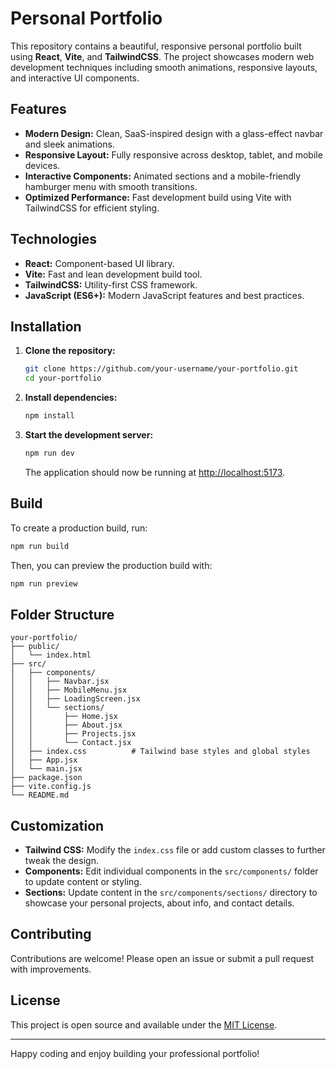 # Personal Portfolio

This repository contains a beautiful, responsive personal portfolio built using **React**, **Vite**, and **TailwindCSS**. The project showcases modern web development techniques including smooth animations, responsive layouts, and interactive UI components.


## Features

- **Modern Design:** Clean, SaaS-inspired design with a glass-effect navbar and sleek animations.
- **Responsive Layout:** Fully responsive across desktop, tablet, and mobile devices.
- **Interactive Components:** Animated sections and a mobile-friendly hamburger menu with smooth transitions.
- **Optimized Performance:** Fast development build using Vite with TailwindCSS for efficient styling.


## Technologies

- **React:** Component-based UI library.
- **Vite:** Fast and lean development build tool.
- **TailwindCSS:** Utility-first CSS framework.
- **JavaScript (ES6+):** Modern JavaScript features and best practices.


## Installation

1. **Clone the repository:**

   ```bash
   git clone https://github.com/your-username/your-portfolio.git
   cd your-portfolio
   ```

2. **Install dependencies:**

   ```bash
   npm install
   ```

3. **Start the development server:**

   ```bash
   npm run dev
   ```

   The application should now be running at [http://localhost:5173](http://localhost:5173).

## Build

To create a production build, run:

```bash
npm run build
```

Then, you can preview the production build with:

```bash
npm run preview
```

## Folder Structure

```
your-portfolio/
├── public/
│   └── index.html
├── src/
│   ├── components/
│   │   ├── Navbar.jsx
│   │   ├── MobileMenu.jsx
│   │   ├── LoadingScreen.jsx
│   │   └── sections/
│   │       ├── Home.jsx
│   │       ├── About.jsx
│   │       ├── Projects.jsx
│   │       └── Contact.jsx
│   ├── index.css          # Tailwind base styles and global styles
│   ├── App.jsx
│   └── main.jsx
├── package.json
├── vite.config.js
└── README.md
```

## Customization

- **Tailwind CSS:** Modify the `index.css` file or add custom classes to further tweak the design.
- **Components:** Edit individual components in the `src/components/` folder to update content or styling.
- **Sections:** Update content in the `src/components/sections/` directory to showcase your personal projects, about info, and contact details.

## Contributing

Contributions are welcome! Please open an issue or submit a pull request with improvements.

## License

This project is open source and available under the [MIT License](LICENSE).

---

Happy coding and enjoy building your professional portfolio!